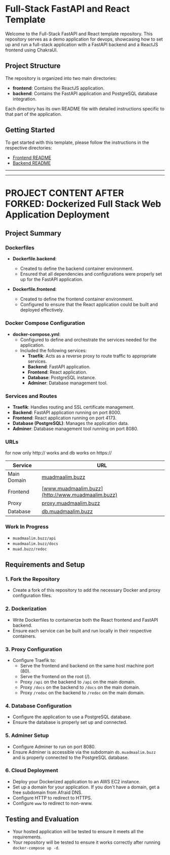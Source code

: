 # Full-Stack FastAPI and React Template

Welcome to the Full-Stack FastAPI and React template repository. This repository serves as a demo application for devops, showcasing how to set up and run a full-stack application with a FastAPI backend and a ReactJS frontend using ChakraUI.

## Project Structure

The repository is organized into two main directories:

- **frontend**: Contains the ReactJS application.
- **backend**: Contains the FastAPI application and PostgreSQL database integration.

Each directory has its own README file with detailed instructions specific to that part of the application.

## Getting Started

To get started with this template, please follow the instructions in the respective directories:

- [Frontend README](./frontend/README.md)
- [Backend README](./backend/README.md)



-------------------------------------------------------------------------------------------------------------------------------------------------
-------------------------------------------------------------------------------------------------------------------------------------------------

# PROJECT CONTENT AFTER FORKED: Dockerized Full Stack Web Application Deployment

## Project Summary

### Dockerfiles

- **Dockerfile.backend**:
  - Created to define the backend container environment.
  - Ensured that all dependencies and configurations were properly set up for the FastAPI application.

- **Dockerfile.frontend**:
  - Created to define the frontend container environment.
  - Configured to ensure that the React application could be built and deployed effectively.

### Docker Compose Configuration

- **docker-compose.yml**:
  - Configured to define and orchestrate the services needed for the application.
  - Included the following services:
    - **Traefik**: Acts as a reverse proxy to route traffic to appropriate services.
    - **Backend**: FastAPI application.
    - **Frontend**: React application.
    - **Database**: PostgreSQL instance.
    - **Adminer**: Database management tool.

### Services and Routes

- **Traefik**: Handles routing and SSL certificate management.
- **Backend**: FastAPI application running on port 8000.
- **Frontend**: React application running on port 4173.
- **Database (PostgreSQL)**: Manages the application data.
- **Adminer**: Database management tool running on port 8080.

### URLs
for now only http:// works and db works on https://

| Service    | URL                          |
|------------|------------------------------|
| Main Domain| [muadmaalim.buzz](http://muadmaalim.buzz) |
| Frontend   | [www.muadmaalim.buzz](http://www.muadmaalim.buzz) |
| Proxy      | [proxy.muadmaalim.buzz](http://proxy.muadmaalim.buzz) |
| Database   | [db.muadmaalim.buzz](https://db.muadmaalim.buzz) |

### Work In Progress

- `muadmaalim.buzz/api`
- `muadmaalim.buzz/docs`
- `muad.buzz/redoc`

## Requirements and Setup

### 1. Fork the Repository
- Create a fork of this repository to add the necessary Docker and proxy configuration files.

### 2. Dockerization
- Write Dockerfiles to containerize both the React frontend and FastAPI backend.
- Ensure each service can be built and run locally in their respective containers.

### 3. Proxy Configuration
- Configure Traefik to:
  - Serve the frontend and backend on the same host machine port (80).
  - Serve the frontend on the root (/).
  - Proxy `/api` on the backend to `/api` on the main domain.
  - Proxy `/docs` on the backend to `/docs` on the main domain.
  - Proxy `/redoc` on the backend to `/redoc` on the main domain.

### 4. Database Configuration
- Configure the application to use a PostgreSQL database.
- Ensure the database is properly set up and connected.

### 5. Adminer Setup
- Configure Adminer to run on port 8080.
- Ensure Adminer is accessible via the subdomain `db.muadmaalim.buzz` and is properly connected to the PostgreSQL database.

### 6. Cloud Deployment
- Deploy your Dockerized application to an AWS EC2 instance.
- Set up a domain for your application. If you don't have a domain, get a free subdomain from Afraid DNS.
- Configure HTTP to redirect to HTTPS.
- Configure `www` to redirect to non-www.

## Testing and Evaluation

- Your hosted application will be tested to ensure it meets all the requirements.
- Your repository will be tested to ensure it works correctly after running `docker-compose up -d`.

